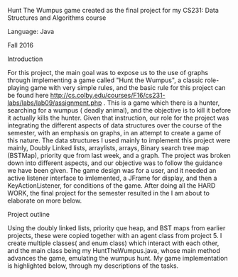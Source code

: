 
Hunt The Wumpus game created as the final project for my CS231: Data Structures and Algorithms course 

Language: Java

Fall 2016

Introduction

For this project, the main goal was to expose us to the use of graphs through implementing a game called "Hunt the Wumpus",  a classic role-playing game with very simple rules, and the basic rule for this project can be found here http://cs.colby.edu/courses/F16/cs231-labs/labs/lab09/assignment.php .  This is a game which there is a hunter, searching for a wumpus ( deadly animal), and the objective is to kill it before it actually kills the hunter. Given that instruction, our role for the project was integrating the different aspects of data structures over the course of the semester, with an emphasis on graphs, in an attempt to create a game of this nature. The data structures I used mainly to implement this project were mainly, Doubly Linked lists, arraylists, arrays, Binary search tree map (BSTMap), priority que from last week, and a graph. The project was broken down into different aspects, and our objective was to follow the guidance we have been given. The game design was for a user, and it needed an active listener interface to imlemented, a JFrame for display, and then a KeyActionListener, for conditions of the game. After doing all the HARD WORK, the final project for the semester resulted in the I am about to elaborate on more below.

Project outline

Using the doubly linked lists, priority que heap, and BST maps from earlier projects, these were copied together with an agent class from project 5. I create multiple classes( and enum class) which interact with each other, and the main class being my HuntTheWumpus.java, whose main method advances the game, emulating the wumpus hunt. My game implementation is highlighted below, through my descriptions of the tasks.




